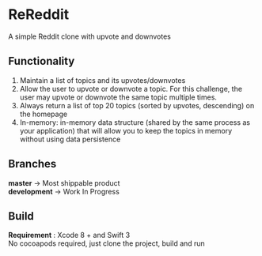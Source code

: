# ReReddit
A simple Reddit clone with upvote and downvotes

## Functionality
1. Maintain a list of topics and its upvotes/downvotes
2. Allow the user to upvote or downvote a topic. For this challenge, the user may upvote or downvote the same topic multiple times.
3. Always return a list of top 20 topics (sorted by upvotes, descending) on the homepage
4. In-memory: in-memory data structure (shared by the same process as your application) that will allow you to keep the topics in memory without using data persistence

## Branches
**master** -> Most shippable product   
**development** -> Work In Progress

## Build
**Requirement** : Xcode 8 + and Swift 3  
No cocoapods required, just clone the project, build and run 
